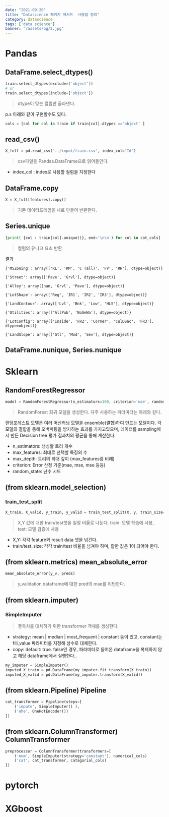 ```yaml
---
date: "2021-09-20"
title: "Datascience 패키지 메서드  사용법 정리"
category: datascience
tags: ['data science']
banner: "/assets/bg/2.jpg"
---
```


# Pandas
## DataFrame.select_dtypes()
```python
train.select_dtypes(exclude=['object'])
# or
train.select_dtypes(include=['object'])
```
> dtype이 맞는 컬럼만 골라낸다.

p.s 아래와 같이 구현할수도 있다.
```python
cols = [col for col in train if train[col].dtypes =='object' ]
```
## read_csv()
```python
X_full = pd.read_csv('../input/train.csv', index_col='Id')
```
> csv파일을 Pandas.DataFrame으로 읽어들인다. 
* index_col : index로 사용할 컬럼을 지정한다

## DataFrame.copy
```python
X = X_full[features].copy()
```
> 기존 데이터프레임을 새로 만들어 반환한다.


## Series.unique
```python
[print( {col : train[col].unique()}, end='\n\n') for col in cat_cols]

```
> 컬럼의 유니크 요소 반환 

결과
```
{'MSZoning': array(['RL', 'RM', 'C (all)', 'FV', 'RH'], dtype=object)}

{'Street': array(['Pave', 'Grvl'], dtype=object)}

{'Alley': array([nan, 'Grvl', 'Pave'], dtype=object)}

{'LotShape': array(['Reg', 'IR1', 'IR2', 'IR3'], dtype=object)}

{'LandContour': array(['Lvl', 'Bnk', 'Low', 'HLS'], dtype=object)}

{'Utilities': array(['AllPub', 'NoSeWa'], dtype=object)}

{'LotConfig': array(['Inside', 'FR2', 'Corner', 'CulDSac', 'FR3'], dtype=object)}

{'LandSlope': array(['Gtl', 'Mod', 'Sev'], dtype=object)}
```

## DataFrame.nunique, Series.nunique

# Sklearn

## RandomForestRegressor
```python
model = RandomForestRegressor(n_estimators=100, criterion='mae', random_state=0)
```
> RandomForest 회귀 모델을 생성한다. 자주 사용하는 파라미터는  아래와 같다.

랜덤포레스트 모델은 여러 머신러닝 모델을 ensemble(결합)하여 만드는 모델이다.
각 모델의 결합을 통해 오버피팅을 방지하는 효과를 가지고있으며, 
데이터를 sampling해서 만든 Decision tree 평가 결과치의 평균을 통해 계산한다.
* n_estimators: 생성할 트리 개수 
* max_features: 최대로 선택할 특징의 수
* max_depth: 트리의 최대 깊이 (max_features랑 비례)
* criterion: Error 산정 기준(mae, mse, mse 등등)
* random_state: 난수 시드

## (from sklearn.model_selection) 

### train_test_split
```python
X_train, X_valid, y_train, y_valid = train_test_split(X, y, train_size=0.8, test_size=0.2, random_state=0)
```
> X,Y 값에 대한 train/test셋을 일정 비율로 나눈다. train: 모델 학습에 사용, test: 모델 검증에 사용
* X,Y:  각각 feature와 result data 셋을 넘긴다.
* train/test_size: 각각 train/test 비율을 넘겨야 하며, 합한 값은 1이 되어야 한다.

## (from sklearn.metrics) mean_absolute_error
```python
mean_absolute_error(y_v, preds)
```
>  y_validation dataframe에 대한 pred의 mae를 리턴한다.

## (from sklearn.imputer)
### SimpleImputer
> 결측치를 대체하기 위한 transformer 객체를 생성한다.
* strategy: mean | median | most_frequent | constant 등이 있고, constant는 fill_value 파라미터를 지정해 상수로 대체한다.
* copy: default:  true. false인 경우, 파라미터로 들어온 dataframe을 복제하지 않고 해당 dataframe에서 실행한다..
```python
my_imputer = SimpleImputer()
imputed_X_train = pd.DataFrame(my_imputer.fit_transform(X_train))
imputed_X_valid = pd.DataFrame(my_imputer.transform(X_valid))
```

## (from sklearn.Pipeline) Pipeline

```python
cat_transformer = Pipeline(steps=[
    ('impute', SimpleImputer() ),
    ('ohe', OneHotEncoder())
])
```

## (from sklearn.ColumnTransformer) ColumnTransformer
```python
preprocessor = ColumnTransformer(transformers=[
    ('num', SimpleImputer(strategy='constant'), numerical_cols)
    ('cat', cat_transformer, catagorial_cols)
])
```
# pytorch

# XGboost
